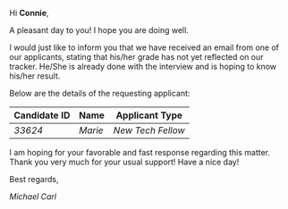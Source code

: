Hi **Connie**,

A pleasant day to you! I hope you are doing well.

I would just like to inform you that we have received an email from one of our applicants, stating that his/her grade has not yet reflected on 
our tracker. He/She is already done with the interview and is hoping to know his/her result.

Below are the details of the requesting applicant:

| Candidate ID | Name | Applicant Type |
| ------------ | ---- | -------------- |
|*33624*| *Marie*| *New Tech Fellow*|

I am hoping for your favorable and fast response regarding this matter. Thank you very much for your usual support! Have a nice day!

Best regards,

*Michael Carl*
